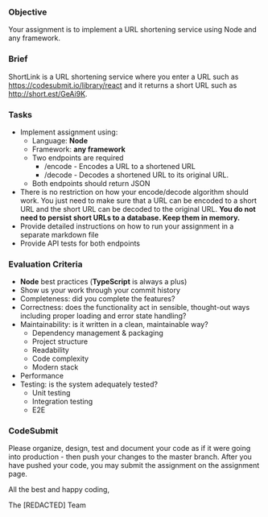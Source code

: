 ### Objective

Your assignment is to implement a URL shortening service using Node and any framework.

### Brief

ShortLink is a URL shortening service where you enter a URL such as https://codesubmit.io/library/react and it returns a short URL such as http://short.est/GeAi9K.

### Tasks

- Implement assignment using:
  - Language: **Node**
  - Framework: **any framework**
  - Two endpoints are required
    - /encode - Encodes a URL to a shortened URL
    - /decode - Decodes a shortened URL to its original URL.
  - Both endpoints should return JSON
- There is no restriction on how your encode/decode algorithm should work. You just need to make sure that a URL can be encoded to a short URL and the short URL can be decoded to the original URL. **You do not need to persist short URLs to a database. Keep them in memory.**
- Provide detailed instructions on how to run your assignment in a separate markdown file
- Provide API tests for both endpoints

### Evaluation Criteria

- **Node** best practices (**TypeScript** is always a plus)
- Show us your work through your commit history
- Completeness: did you complete the features?
- Correctness: does the functionality act in sensible, thought-out ways including proper loading and error state handling?
- Maintainability: is it written in a clean, maintainable way?
  - Dependency management & packaging
  - Project structure
  - Readability
  - Code complexity
  - Modern stack
- Performance
- Testing: is the system adequately tested?
  - Unit testing
  - Integration testing
  - E2E

### CodeSubmit

Please organize, design, test and document your code as if it were going into production - then push your changes to the master branch. After you have pushed your code, you may submit the assignment on the assignment page.

All the best and happy coding,

The [REDACTED] Team
